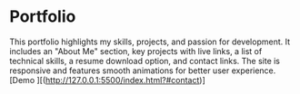 # Portfolio
This portfolio highlights my skills, projects, and passion for development. It includes an "About Me" section, key projects with live links, a list of technical skills, a resume download option, and contact links. The site is responsive and features smooth animations for better user experience.
[Demo ][(http://127.0.0.1:5500/index.html?#contact)]
